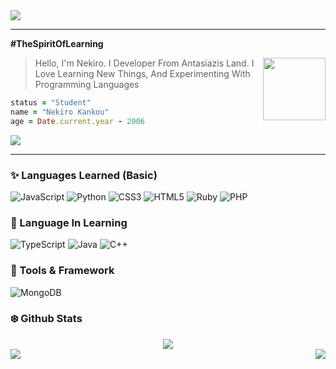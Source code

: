 <img src="https://github.com/NekiroKankou/ZishoAstaruID/blob/7fe98d1514458438ce5feada4c1ee49674e0dbb0/assets/images%20(75).jpeg">

----------

**#TheSpiritOfLearning**

<img align="right" width="100" height="100" src="https://avatars.githubusercontent.com/NekiroKankou">

> Hello, I'm Nekiro. I Developer From Antasiazis Land. I Love Learning New Things, And Experimenting With Programming Languages

```ruby
status = "Student"
name = "Nekiro Kankou"
age = Date.current.year - 2006
```

<img src="https://img.shields.io/badge/Youtube-%23FF0000.svg?style=for-the-badge&logo=YouTube&logoColor=white">

-------

<h3>✨ Languages ​​Learned (Basic)</h3>

![JavaScript](https://img.shields.io/badge/javascript-%23323330.svg?style=for-the-badge&logo=javascript&logoColor=%23F7DF1E)
![Python](https://img.shields.io/badge/python-3670A0?style=for-the-badge&logo=python&logoColor=ffdd54)
![CSS3](https://img.shields.io/badge/css3-%231572B6.svg?style=for-the-badge&logo=css3&logoColor=white)
![HTML5](https://img.shields.io/badge/html5-%23E34F26.svg?style=for-the-badge&logo=html5&logoColor=white)
![Ruby](https://img.shields.io/badge/ruby-%23CC342D.svg?style=for-the-badge&logo=ruby&logoColor=white)
![PHP](https://img.shields.io/badge/php-%23777BB4.svg?style=for-the-badge&logo=php&logoColor=white)

<h3>🌷 Language In Learning</h3>

![TypeScript](https://img.shields.io/badge/typescript-%23007ACC.svg?style=for-the-badge&logo=typescript&logoColor=white)
![Java](https://img.shields.io/badge/java-%23ED8B00.svg?style=for-the-badge&logo=java&logoColor=white)
![C++](https://img.shields.io/badge/c++-%2300599C.svg?style=for-the-badge&logo=c%2B%2B&logoColor=white)

<h3>🎀 Tools & Framework</h3>

![MongoDB](https://img.shields.io/badge/MongoDB-%234ea94b.svg?style=for-the-badge&logo=mongodb&logoColor=white)

<h3>❄️ Github Stats</h3>
<div align="center"><img src="https://github-profile-trophy.vercel.app/?username=NekiroKankou&theme=dracula&count_private=true"></div>
<img align="right" src="https://github-readme-stats.vercel.app/api/top-langs/?username=NekiroKankou&theme=tokyonight&hide=batchfile&langs_count=10">
<img align="center" src="https://github-readme-stats.vercel.app/api?username=NekiroKankou&bg_color=30,000428,004e92&title_color=fff&text_color=fff">
